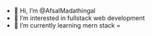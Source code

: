 - 👋 Hi, I’m @AfsalMadathingal
- 👀 I’m interested in fullstack web development
- 🌱 I’m currently learning mern stack 
=

<!---
AfsalMadathingal/AfsalMadathingal is a ✨ special ✨ repository because its `README.md` (this file) appears on your GitHub profile.
You can click the Preview link to take a look at your changes.
--->
